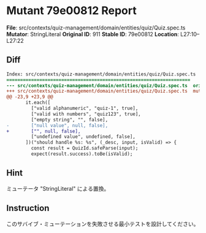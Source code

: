 # Mutant 79e00812 Report

**File**: src/contexts/quiz-management/domain/entities/quiz/Quiz.spec.ts
**Mutator**: StringLiteral
**Original ID**: 911
**Stable ID**: 79e00812
**Location**: L27:10–L27:22

## Diff

```diff
Index: src/contexts/quiz-management/domain/entities/quiz/Quiz.spec.ts
===================================================================
--- src/contexts/quiz-management/domain/entities/quiz/Quiz.spec.ts	original
+++ src/contexts/quiz-management/domain/entities/quiz/Quiz.spec.ts	mutated #911
@@ -23,9 +23,9 @@
       it.each([
         ["valid alphanumeric", "quiz-1", true],
         ["valid with numbers", "quiz123", true],
         ["empty string", "", false],
-        ["null value", null, false],
+        ["", null, false],
         ["undefined value", undefined, false],
       ])("should handle %s: %s", (_desc, input, isValid) => {
         const result = QuizId.safeParse(input);
         expect(result.success).toBe(isValid);
```

## Hint

ミューテータ "StringLiteral" による置換。

## Instruction

このサバイブ・ミューテーションを失敗させる最小テストを設計してください。
